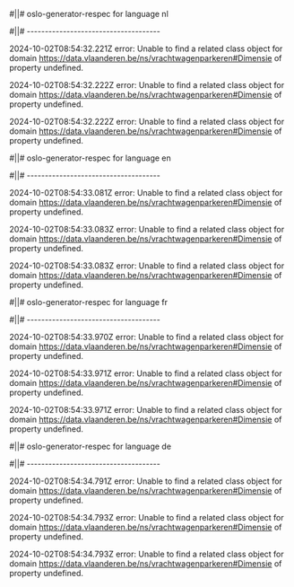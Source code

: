 #||# oslo-generator-respec for language nl  

#||# -------------------------------------  

2024-10-02T08:54:32.221Z error: Unable to find a related class object for domain https://data.vlaanderen.be/ns/vrachtwagenparkeren#Dimensie of property undefined.

2024-10-02T08:54:32.222Z error: Unable to find a related class object for domain https://data.vlaanderen.be/ns/vrachtwagenparkeren#Dimensie of property undefined.

2024-10-02T08:54:32.222Z error: Unable to find a related class object for domain https://data.vlaanderen.be/ns/vrachtwagenparkeren#Dimensie of property undefined.

#||# oslo-generator-respec for language en  

#||# -------------------------------------  

2024-10-02T08:54:33.081Z error: Unable to find a related class object for domain https://data.vlaanderen.be/ns/vrachtwagenparkeren#Dimensie of property undefined.

2024-10-02T08:54:33.083Z error: Unable to find a related class object for domain https://data.vlaanderen.be/ns/vrachtwagenparkeren#Dimensie of property undefined.

2024-10-02T08:54:33.083Z error: Unable to find a related class object for domain https://data.vlaanderen.be/ns/vrachtwagenparkeren#Dimensie of property undefined.

#||# oslo-generator-respec for language fr  

#||# -------------------------------------  

2024-10-02T08:54:33.970Z error: Unable to find a related class object for domain https://data.vlaanderen.be/ns/vrachtwagenparkeren#Dimensie of property undefined.

2024-10-02T08:54:33.971Z error: Unable to find a related class object for domain https://data.vlaanderen.be/ns/vrachtwagenparkeren#Dimensie of property undefined.

2024-10-02T08:54:33.971Z error: Unable to find a related class object for domain https://data.vlaanderen.be/ns/vrachtwagenparkeren#Dimensie of property undefined.

#||# oslo-generator-respec for language de  

#||# -------------------------------------  

2024-10-02T08:54:34.791Z error: Unable to find a related class object for domain https://data.vlaanderen.be/ns/vrachtwagenparkeren#Dimensie of property undefined.

2024-10-02T08:54:34.793Z error: Unable to find a related class object for domain https://data.vlaanderen.be/ns/vrachtwagenparkeren#Dimensie of property undefined.

2024-10-02T08:54:34.793Z error: Unable to find a related class object for domain https://data.vlaanderen.be/ns/vrachtwagenparkeren#Dimensie of property undefined.

